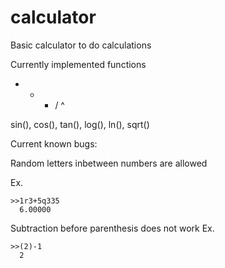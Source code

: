 # calculator

Basic calculator to do calculations

Currently implemented functions

+ - * / ^ 

sin(), cos(), tan(), log(), ln(), sqrt()

Current known bugs:

Random letters inbetween numbers are allowed

Ex.

    >>1r3+5q335
      6.00000


Subtraction before parenthesis does not work
Ex. 

    >>(2)-1
      2
